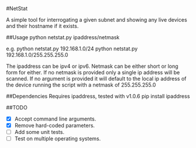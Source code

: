#NetStat

A simple tool for interrogating a given subnet and showing any live devices and their hostname if it exists.

##Usage
python netstat.py ipaddress/netmask

e.g.
python netstat.py 192.168.1.0/24
python netstat.py 192.168.1.0/255.255.255.0

The ipaddress can be ipv4 or ipv6. Netmask can be either short or long form for either. If no netmask is provided only a single ip address will be scanned.
If no argument is provided it will default to the local ip address of the device running the script with a netmask of 255.255.255.0

##Dependencies
Requires ipaddress, tested with v1.0.6
	pip install ipaddress

##TODO
- [x] Accept command line arguments.
- [x] Remove hard-coded parameters.
- [ ] Add some unit tests.
- [ ] Test on multiple operating systems.
